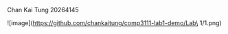 Chan Kai Tung	20264145

![image](https://github.com/chankaitung/comp3111-lab1-demo/Lab\ 1/1.png)
      
